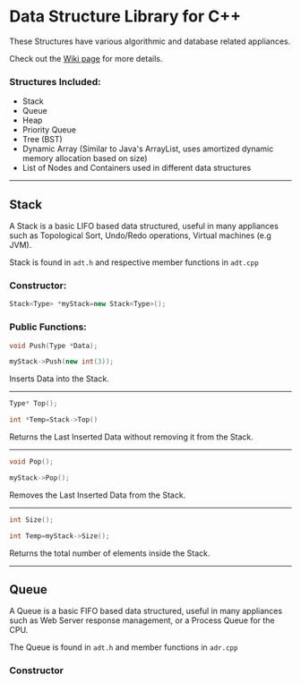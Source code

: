 # Data Structure Library for C++

These Structures have various algorithmic and database related appliances.

Check out the [Wiki page](https://github.com/rafaelkallis/Data-Structures/wiki) for more details.

### Structures Included:

* Stack
* Queue
* Heap
* Priority Queue
* Tree (BST)
* Dynamic Array (Similar to Java's ArrayList, uses amortized dynamic memory allocation based on size)
* List of Nodes and Containers used in different data structures

***
## Stack

A Stack is a basic LIFO based data structured, useful in many appliances such as Topological Sort, Undo/Redo operations, Virtual machines (e.g JVM).

Stack is found in `adt.h` and respective member functions in `adt.cpp`

### Constructor:

```C++
Stack<Type> *myStack=new Stack<Type>();
```

### Public Functions:

```C++
void Push(Type *Data);
```
```C++
myStack->Push(new int(3));
```
Inserts Data into the Stack.
***
```C++
Type* Top();
```
```C++
int *Temp=Stack->Top()
```
Returns the Last Inserted Data without removing it from the Stack.
***
```C++
void Pop();
```
```C++
myStack->Pop();
```
Removes the Last Inserted Data from the Stack.
***
```C++
int Size();
```
```C++
int Temp=myStack->Size();
```
 Returns the total number of elements inside the Stack.
 ***
 ## Queue
 
A Queue is a basic FIFO based data structured, useful in many appliances such as Web Server response management, or a Process Queue for the CPU.

The Queue is found in `adt.h` and member functions in `adr.cpp`

### Constructor
